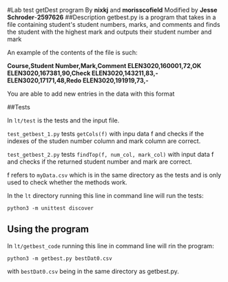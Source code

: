 #Lab test getDest program
By **nixkj** and **morisscofield**
Modified by **Jesse Schroder**-**2597626**
##Description
getbest.py is a program that takes in a file containing student's student numbers, marks, and comments and finds the student with the highest mark and outputs their student number and mark

An example of the contents of the file is such:

**Course,Student Number,Mark,Comment
ELEN3020,160001,72,OK
ELEN3020,167381,90,Check
ELEN3020,143211,83,-
ELEN3020,17171,48,Redo
ELEN3020,191919,73,-**

You are able to add new entries in the data with this format

##Tests

In `lt/test` is the tests and the input file.

`test_getbest_1.py` tests `getCols(f)`  with inpu data f and checks if the indexes of the studen number column and mark column are correct.

`test_getbest_2.py` tests `findTop(f, num_col, mark_col)` with input data f and checks if the returned student number and mark are correct.

f refers to `myData.csv` which is in the same directory as the tests and is only used to check whether the methods work.

In the `lt` directory running this line in command line will run the tests:

```
python3 -m unittest discover
``` 

## Using the program

In `lt/getbest_code` running this line in command line will rin the program:

```
python3 -m getbest.py bestDat0.csv 
```

with `bestDat0.csv` being in the same directory as getbest.py.

